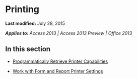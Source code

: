 
# Printing

 **Last modified:** July 28, 2015

 _**Applies to:** Access 2013 | Access 2013 Preview | Office 2013_

## In this section


-  [Programmatically Retrieve Printer Capabilities](8c929823-6b61-16ea-6d84-ff47cc1e8389.md)
    
-  [Work with Form and Report Printer Settings](14a8aa00-9ad8-60f7-e103-791ab08c0e9e.md)
    
